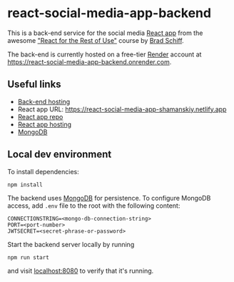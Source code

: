 # react-social-media-app-backend

This is a back-end service for the social media [React app](https://github.com/shamanskiy/learning-react) from the awesome ["React for the Rest of Use"](https://simscale.udemy.com/course/react-for-the-rest-of-us) course by [Brad Schiff](https://simscale.udemy.com/user/bradschiff/).

The back-end is currently hosted on a free-tier [Render](https://render.com) account at https://react-social-media-app-backend.onrender.com.

## Useful links

- [Back-end hosting](https://dashboard.render.com)
- React app URL: https://react-social-media-app-shamanskiy.netlify.app
- [React app repo](https://github.com/shamanskiy/react-social-media-app)
- [React app hosting](https://app.netlify.com/sites/react-social-media-app-shamanskiy/overview)
- [MongoDB](https://cloud.mongodb.com)

## Local dev environment

To install dependencies:

```
npm install
```

The backend uses [MongoDB](https://cloud.mongodb.com) for persistence. To configure MongoDB access, add `.env` file to the root with the following content:

```
CONNECTIONSTRING=<mongo-db-connection-string>
PORT=<port-number>
JWTSECRET=<secret-phrase-or-password>
```

Start the backend server locally by running

```
npm run start
```

and visit [localhost:8080](localhost:8080) to verify that it's running.
